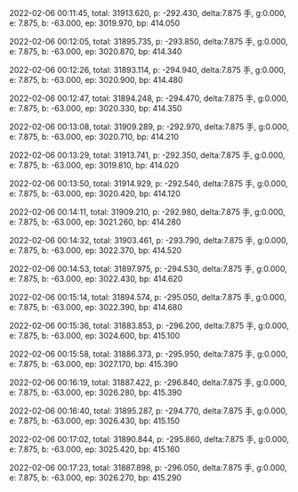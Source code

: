2022-02-06 00:11:45, total: 31913.620, p: -292.430, delta:7.875 手, g:0.000, e: 7.875, b: -63.000, ep: 3019.970, bp: 414.050

2022-02-06 00:12:05, total: 31895.735, p: -293.850, delta:7.875 手, g:0.000, e: 7.875, b: -63.000, ep: 3020.870, bp: 414.340

2022-02-06 00:12:26, total: 31893.114, p: -294.940, delta:7.875 手, g:0.000, e: 7.875, b: -63.000, ep: 3020.900, bp: 414.480

2022-02-06 00:12:47, total: 31894.248, p: -294.470, delta:7.875 手, g:0.000, e: 7.875, b: -63.000, ep: 3020.330, bp: 414.350

2022-02-06 00:13:08, total: 31909.289, p: -292.970, delta:7.875 手, g:0.000, e: 7.875, b: -63.000, ep: 3020.710, bp: 414.210

2022-02-06 00:13:29, total: 31913.741, p: -292.350, delta:7.875 手, g:0.000, e: 7.875, b: -63.000, ep: 3019.810, bp: 414.020

2022-02-06 00:13:50, total: 31914.929, p: -292.540, delta:7.875 手, g:0.000, e: 7.875, b: -63.000, ep: 3020.420, bp: 414.120

2022-02-06 00:14:11, total: 31909.210, p: -292.980, delta:7.875 手, g:0.000, e: 7.875, b: -63.000, ep: 3021.260, bp: 414.280

2022-02-06 00:14:32, total: 31903.461, p: -293.790, delta:7.875 手, g:0.000, e: 7.875, b: -63.000, ep: 3022.370, bp: 414.520

2022-02-06 00:14:53, total: 31897.975, p: -294.530, delta:7.875 手, g:0.000, e: 7.875, b: -63.000, ep: 3022.430, bp: 414.620

2022-02-06 00:15:14, total: 31894.574, p: -295.050, delta:7.875 手, g:0.000, e: 7.875, b: -63.000, ep: 3022.390, bp: 414.680

2022-02-06 00:15:36, total: 31883.853, p: -296.200, delta:7.875 手, g:0.000, e: 7.875, b: -63.000, ep: 3024.600, bp: 415.100

2022-02-06 00:15:58, total: 31886.373, p: -295.950, delta:7.875 手, g:0.000, e: 7.875, b: -63.000, ep: 3027.170, bp: 415.390

2022-02-06 00:16:19, total: 31887.422, p: -296.840, delta:7.875 手, g:0.000, e: 7.875, b: -63.000, ep: 3026.280, bp: 415.390

2022-02-06 00:16:40, total: 31895.287, p: -294.770, delta:7.875 手, g:0.000, e: 7.875, b: -63.000, ep: 3026.430, bp: 415.150

2022-02-06 00:17:02, total: 31890.844, p: -295.860, delta:7.875 手, g:0.000, e: 7.875, b: -63.000, ep: 3025.420, bp: 415.160

2022-02-06 00:17:23, total: 31887.898, p: -296.050, delta:7.875 手, g:0.000, e: 7.875, b: -63.000, ep: 3026.270, bp: 415.290
